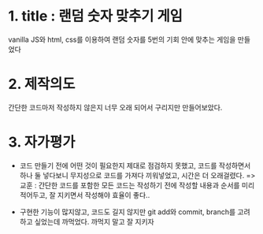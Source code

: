 # 1. title : 랜덤 숫자 맞추기 게임

vanilla JS와 html, css를 이용하여 랜덤 숫자를 5번의 기회 안에 맞추는 게임을 만들었다

# 2. 제작의도

간단한 코드마저 작성하지 않은지 너무 오래 되어서 구리지만 만들어보았다.

# 3. 자가평가

- 코드 만들기 전에 어떤 것이 필요한지 제대로 점검하지 못했고, 코드를 작성하면서 하나 둘 넣다보니 무지성으로 코드를 가져다 끼워넣었고, 시간은 더 오래걸렸다.
  => 교훈 : 간단한 코드를 포함한 모든 코드는 작성하기 전에 작성할 내용과 순서를 미리 적어두고, 잘 지키면서 작성해야 효율이 좋다..

- 구현한 기능이 많지않고, 코드도 길지 않지만 git add와 commit, branch를 고려하고 싶었는데 까먹었다. 까먹지 말고 잘 지키자
